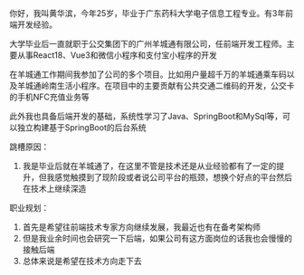 你好，我叫黄华滨，今年25岁，毕业于广东药科大学电子信息工程专业。有3年前端开发经验。

大学毕业后一直就职于公交集团下的广州羊城通有限公司，任前端开发工程师。主要从事React18、Vue3和微信小程序和支付宝小程序的开发

在羊城通工作期间我参加了公司的多个项目。比如用户量超千万的羊城通乘车码以及羊城通岭南生活小程序。在项目中的主要贡献有公共交通二维码的开发，公交卡的手机NFC充值业务等

此外我也具备后端开发的基础，系统性学习了Java、SpringBoot和MySql等，可以独立构建基于SpringBoot的后台系统



跳槽原因：

1. 我是毕业后就在羊城通了，在这里不管是技术还是从业经验都有了一定的提升，但我感觉触摸到了现阶段或者说公司平台的瓶颈，想换个好点的平台然后在技术上继续深造



职业规划：

1. 首先是希望往前端技术专家方向继续发展，我最近也有在备考架构师
2. 但是我业余时间也会研究一下后端，如果公司有这方面岗位的话我也会慢慢的接触后端
3. 总体来说是希望在技术方向走下去


